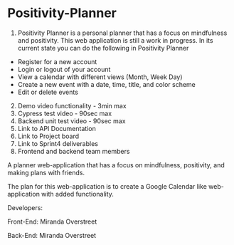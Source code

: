 # Positivity-Planner


1. Positivity Planner is a personal planner that has a focus on mindfulness and positivity. This web application is still a work in progress. In its current state you can do the following in Positivity Planner
  - Register for a new account
  - Login or logout of your account
  - View a calendar with different views (Month, Week Day)
  - Create a new event with a date, time, title, and color scheme
  - Edit or delete events



2. Demo video functionality - 3min max
3. Cypress test video - 90sec max
4. Backend unit test video - 90sec max
5. Link to API Documentation
6. Link to Project board
7. Link to Sprint4 deliverables
8. Frontend and backend team members

A planner web-application that has a focus on mindfulness, positivity, and making plans with friends.

The plan for this web-application is to create a Google Calendar like web-application with added functionality.

Developers:

Front-End: Miranda Overstreet

Back-End: Miranda Overstreet

